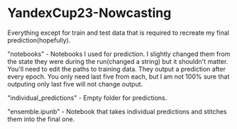 # YandexCup23-Nowcasting
 
Everything except for train and test data that is required to recreate my final prediction(hopefully).

"notebooks" - Notebooks I used for prediction. I slightly changed them from the state they were during the run(changed a string) but it shouldn't matter. You'll need to edit the paths to training data. They output a prediction after every epoch. You only need last five from each, but I am not 100% sure that outputing only last five will not change output.

"individual_predictions" - Empty folder for predictions.

"ensemble.ipunb" - Notebook that takes individual predictions and stitches them into the final one.